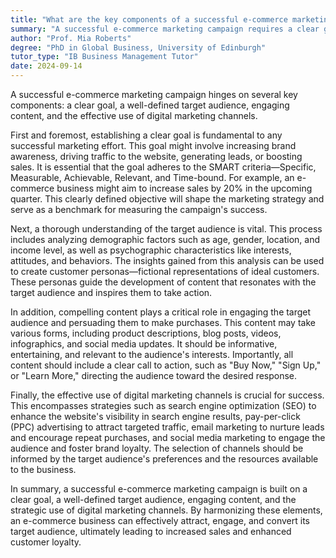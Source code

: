 ```yaml
---
title: "What are the key components of a successful e-commerce marketing campaign?"
summary: "A successful e-commerce marketing campaign requires a clear goal, targeted audience, compelling content, and effective use of digital marketing channels."
author: "Prof. Mia Roberts"
degree: "PhD in Global Business, University of Edinburgh"
tutor_type: "IB Business Management Tutor"
date: 2024-09-14
---
```


A successful e-commerce marketing campaign hinges on several key components: a clear goal, a well-defined target audience, engaging content, and the effective use of digital marketing channels.

First and foremost, establishing a clear goal is fundamental to any successful marketing effort. This goal might involve increasing brand awareness, driving traffic to the website, generating leads, or boosting sales. It is essential that the goal adheres to the SMART criteria—Specific, Measurable, Achievable, Relevant, and Time-bound. For example, an e-commerce business might aim to increase sales by $20\%$ in the upcoming quarter. This clearly defined objective will shape the marketing strategy and serve as a benchmark for measuring the campaign's success.

Next, a thorough understanding of the target audience is vital. This process includes analyzing demographic factors such as age, gender, location, and income level, as well as psychographic characteristics like interests, attitudes, and behaviors. The insights gained from this analysis can be used to create customer personas—fictional representations of ideal customers. These personas guide the development of content that resonates with the target audience and inspires them to take action.

In addition, compelling content plays a critical role in engaging the target audience and persuading them to make purchases. This content may take various forms, including product descriptions, blog posts, videos, infographics, and social media updates. It should be informative, entertaining, and relevant to the audience's interests. Importantly, all content should include a clear call to action, such as "Buy Now," "Sign Up," or "Learn More," directing the audience toward the desired response.

Finally, the effective use of digital marketing channels is crucial for success. This encompasses strategies such as search engine optimization (SEO) to enhance the website's visibility in search engine results, pay-per-click (PPC) advertising to attract targeted traffic, email marketing to nurture leads and encourage repeat purchases, and social media marketing to engage the audience and foster brand loyalty. The selection of channels should be informed by the target audience's preferences and the resources available to the business.

In summary, a successful e-commerce marketing campaign is built on a clear goal, a well-defined target audience, engaging content, and the strategic use of digital marketing channels. By harmonizing these elements, an e-commerce business can effectively attract, engage, and convert its target audience, ultimately leading to increased sales and enhanced customer loyalty.
    